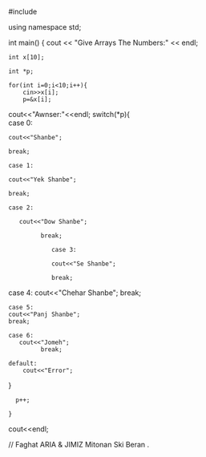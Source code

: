 #include <iostream>
    
using namespace std;
    
int main()
{
    cout << "Give Arrays The Numbers:" << endl;
    
    int x[10];
    
    int *p;
    
    for(int i=0;i<10;i++){             
        cin>>x[i];
        p=&x[i];

cout<<"Awnser:"<<endl;
switch(*p){    
case 0:
    
    cout<<"Shanbe";
    
    break;
    
    case 1:
    
    cout<<"Yek Shanbe";
    
    break;
    
    case 2:
    
       cout<<"Dow Shanbe";
    
             break;
    
                case 3:
    
                cout<<"Se Shanbe";
    
                break;
    
   case 4:
    cout<<"Chehar Shanbe";
    break;
    
    case 5:
    cout<<"Panj Shanbe";
    break;
    
    case 6:
       cout<<"Jomeh";
             break;
    
    default:
        cout<<"Error";
}
    
      p++;
    
    }
    
cout<<endl;

// Faghat ARIA & JIMIZ Mitonan Ski Beran .
